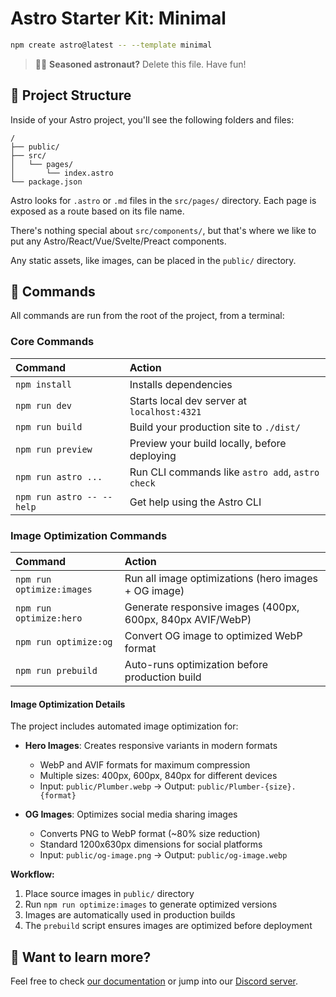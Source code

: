 # Astro Starter Kit: Minimal

```sh
npm create astro@latest -- --template minimal
```

> 🧑‍🚀 **Seasoned astronaut?** Delete this file. Have fun!

## 🚀 Project Structure

Inside of your Astro project, you'll see the following folders and files:

```text
/
├── public/
├── src/
│   └── pages/
│       └── index.astro
└── package.json
```

Astro looks for `.astro` or `.md` files in the `src/pages/` directory. Each page is exposed as a route based on its file name.

There's nothing special about `src/components/`, but that's where we like to put any Astro/React/Vue/Svelte/Preact components.

Any static assets, like images, can be placed in the `public/` directory.

## 🧞 Commands

All commands are run from the root of the project, from a terminal:

### Core Commands

| Command                   | Action                                           |
| :------------------------ | :----------------------------------------------- |
| `npm install`             | Installs dependencies                            |
| `npm run dev`             | Starts local dev server at `localhost:4321`      |
| `npm run build`           | Build your production site to `./dist/`          |
| `npm run preview`         | Preview your build locally, before deploying     |
| `npm run astro ...`       | Run CLI commands like `astro add`, `astro check` |
| `npm run astro -- --help` | Get help using the Astro CLI                     |

### Image Optimization Commands

| Command                 | Action                                                      |
| :---------------------- | :---------------------------------------------------------- |
| `npm run optimize:images` | Run all image optimizations (hero images + OG image)      |
| `npm run optimize:hero`   | Generate responsive images (400px, 600px, 840px AVIF/WebP) |
| `npm run optimize:og`     | Convert OG image to optimized WebP format                 |
| `npm run prebuild`        | Auto-runs optimization before production build             |

#### Image Optimization Details

The project includes automated image optimization for:

- **Hero Images**: Creates responsive variants in modern formats
  - WebP and AVIF formats for maximum compression
  - Multiple sizes: 400px, 600px, 840px for different devices
  - Input: `public/Plumber.webp` → Output: `public/Plumber-{size}.{format}`

- **OG Images**: Optimizes social media sharing images
  - Converts PNG to WebP format (~80% size reduction)
  - Standard 1200x630px dimensions for social platforms
  - Input: `public/og-image.png` → Output: `public/og-image.webp`

**Workflow:**
1. Place source images in `public/` directory
2. Run `npm run optimize:images` to generate optimized versions
3. Images are automatically used in production builds
4. The `prebuild` script ensures images are optimized before deployment

## 👀 Want to learn more?

Feel free to check [our documentation](https://docs.astro.build) or jump into our [Discord server](https://astro.build/chat).
